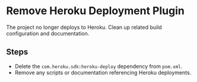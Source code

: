 # Remove Heroku Deployment Plugin

The project no longer deploys to Heroku. Clean up related build configuration and documentation.

## Steps
- Delete the `com.heroku.sdk:heroku-deploy` dependency from `pom.xml`.
- Remove any scripts or documentation referencing Heroku deployments.
